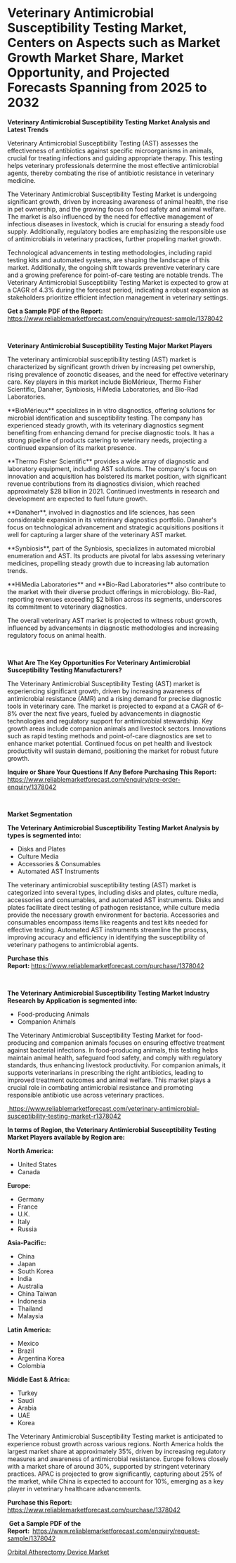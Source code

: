 <p><h1>Veterinary Antimicrobial Susceptibility Testing Market, Centers on Aspects such as Market Growth Market Share, Market Opportunity, and Projected Forecasts Spanning from 2025 to 2032</h1></p><p><strong>Veterinary Antimicrobial Susceptibility Testing Market Analysis and Latest Trends</strong></p>
<p><p>Veterinary Antimicrobial Susceptibility Testing (AST) assesses the effectiveness of antibiotics against specific microorganisms in animals, crucial for treating infections and guiding appropriate therapy. This testing helps veterinary professionals determine the most effective antimicrobial agents, thereby combating the rise of antibiotic resistance in veterinary medicine. </p><p>The Veterinary Antimicrobial Susceptibility Testing Market is undergoing significant growth, driven by increasing awareness of animal health, the rise in pet ownership, and the growing focus on food safety and animal welfare. The market is also influenced by the need for effective management of infectious diseases in livestock, which is crucial for ensuring a steady food supply. Additionally, regulatory bodies are emphasizing the responsible use of antimicrobials in veterinary practices, further propelling market growth.</p><p>Technological advancements in testing methodologies, including rapid testing kits and automated systems, are shaping the landscape of this market. Additionally, the ongoing shift towards preventive veterinary care and a growing preference for point-of-care testing are notable trends. The Veterinary Antimicrobial Susceptibility Testing Market is expected to grow at a CAGR of 4.3% during the forecast period, indicating a robust expansion as stakeholders prioritize efficient infection management in veterinary settings.</p></p>
<p><strong>Get a Sample PDF of the Report:&nbsp;</strong> <a href="https://www.reliablemarketforecast.com/enquiry/request-sample/1378042?utm_campaign=2292&utm_medium=2&utm_source=Github&utm_content=ia&utm_term=03032025&utm_id=veterinary-antimicrobial-susceptibility-testing">https://www.reliablemarketforecast.com/enquiry/request-sample/1378042</a></p>
<p>&nbsp;</p>
<p><strong>Veterinary Antimicrobial Susceptibility Testing Major Market Players</strong></p>
<p><p>The veterinary antimicrobial susceptibility testing (AST) market is characterized by significant growth driven by increasing pet ownership, rising prevalence of zoonotic diseases, and the need for effective veterinary care. Key players in this market include BioMérieux, Thermo Fisher Scientific, Danaher, Synbiosis, HiMedia Laboratories, and Bio-Rad Laboratories.</p><p>**BioMérieux** specializes in in vitro diagnostics, offering solutions for microbial identification and susceptibility testing. The company has experienced steady growth, with its veterinary diagnostics segment benefiting from enhancing demand for precise diagnostic tools. It has a strong pipeline of products catering to veterinary needs, projecting a continued expansion of its market presence.</p><p>**Thermo Fisher Scientific** provides a wide array of diagnostic and laboratory equipment, including AST solutions. The company's focus on innovation and acquisition has bolstered its market position, with significant revenue contributions from its diagnostics division, which reached approximately $28 billion in 2021. Continued investments in research and development are expected to fuel future growth.</p><p>**Danaher**, involved in diagnostics and life sciences, has seen considerable expansion in its veterinary diagnostics portfolio. Danaher's focus on technological advancement and strategic acquisitions positions it well for capturing a larger share of the veterinary AST market. </p><p>**Synbiosis**, part of the Synbiosis, specializes in automated microbial enumeration and AST. Its products are pivotal for labs assessing veterinary medicines, propelling steady growth due to increasing lab automation trends.</p><p>**HiMedia Laboratories** and **Bio-Rad Laboratories** also contribute to the market with their diverse product offerings in microbiology. Bio-Rad, reporting revenues exceeding $2 billion across its segments, underscores its commitment to veterinary diagnostics.</p><p>The overall veterinary AST market is projected to witness robust growth, influenced by advancements in diagnostic methodologies and increasing regulatory focus on animal health.</p></p>
<p>&nbsp;</p>
<p><strong>What Are The Key Opportunities For Veterinary Antimicrobial Susceptibility Testing Manufacturers?</strong></p>
<p><p>The Veterinary Antimicrobial Susceptibility Testing (AST) market is experiencing significant growth, driven by increasing awareness of antimicrobial resistance (AMR) and a rising demand for precise diagnostic tools in veterinary care. The market is projected to expand at a CAGR of 6-8% over the next five years, fueled by advancements in diagnostic technologies and regulatory support for antimicrobial stewardship. Key growth areas include companion animals and livestock sectors. Innovations such as rapid testing methods and point-of-care diagnostics are set to enhance market potential. Continued focus on pet health and livestock productivity will sustain demand, positioning the market for robust future growth.</p></p>
<p><strong>Inquire or Share Your Questions If Any Before Purchasing This Report:</strong> <a href="https://www.reliablemarketforecast.com/enquiry/pre-order-enquiry/1378042?utm_campaign=2292&utm_medium=2&utm_source=Github&utm_content=ia&utm_term=03032025&utm_id=veterinary-antimicrobial-susceptibility-testing">https://www.reliablemarketforecast.com/enquiry/pre-order-enquiry/1378042</a></p>
<p>&nbsp;</p>
<p><strong>Market Segmentation</strong></p>
<p><strong>The Veterinary Antimicrobial Susceptibility Testing Market Analysis by types is segmented into:</strong></p>
<p><ul><li>Disks and Plates</li><li>Culture Media</li><li>Accessories & Consumables</li><li>Automated AST Instruments</li></ul></p>
<p><p>The veterinary antimicrobial susceptibility testing (AST) market is categorized into several types, including disks and plates, culture media, accessories and consumables, and automated AST instruments. Disks and plates facilitate direct testing of pathogen resistance, while culture media provide the necessary growth environment for bacteria. Accessories and consumables encompass items like reagents and test kits needed for effective testing. Automated AST instruments streamline the process, improving accuracy and efficiency in identifying the susceptibility of veterinary pathogens to antimicrobial agents.</p></p>
<p><strong>Purchase this Report:&nbsp;</strong><a href="https://www.reliablemarketforecast.com/purchase/1378042?utm_campaign=2292&utm_medium=2&utm_source=Github&utm_content=ia&utm_term=03032025&utm_id=veterinary-antimicrobial-susceptibility-testing">https://www.reliablemarketforecast.com/purchase/1378042</a></p>
<p>&nbsp;</p>
<p><strong>The Veterinary Antimicrobial Susceptibility Testing Market Industry Research by Application is segmented into:</strong></p>
<p><ul><li>Food-producing Animals</li><li>Companion Animals</li></ul></p>
<p><p>The Veterinary Antimicrobial Susceptibility Testing Market for food-producing and companion animals focuses on ensuring effective treatment against bacterial infections. In food-producing animals, this testing helps maintain animal health, safeguard food safety, and comply with regulatory standards, thus enhancing livestock productivity. For companion animals, it supports veterinarians in prescribing the right antibiotics, leading to improved treatment outcomes and animal welfare. This market plays a crucial role in combating antimicrobial resistance and promoting responsible antibiotic use across veterinary practices.</p></p>
<p><a href="https://www.reliablemarketforecast.com/veterinary-antimicrobial-susceptibility-testing-market-r1378042?utm_campaign=2292&utm_medium=2&utm_source=Github&utm_content=ia&utm_term=03032025&utm_id=veterinary-antimicrobial-susceptibility-testing">&nbsp;https://www.reliablemarketforecast.com/veterinary-antimicrobial-susceptibility-testing-market-r1378042</a></p>
<p><strong>In terms of Region, the Veterinary Antimicrobial Susceptibility Testing Market Players available by Region are:</strong></p>
<p>
    <p> <strong> North America: </strong>
        <ul>
            <li>United States</li>
            <li>Canada</li>
        </ul>
        </p> 
    <p> <strong> Europe: </strong>
        <ul>
            <li>Germany</li>
            <li>France</li>
            <li>U.K.</li>
            <li>Italy</li>
            <li>Russia</li>
        </ul>
        </p> 
    <p> <strong> Asia-Pacific: </strong>
        <ul>
            <li>China</li>
            <li>Japan</li>
            <li>South Korea</li>
            <li>India</li>
            <li>Australia</li>
            <li>China Taiwan</li>
            <li>Indonesia</li>
            <li>Thailand</li>
            <li>Malaysia</li>
        </ul>
        </p> 
    <p> <strong> Latin America: </strong>
        <ul>
            <li>Mexico</li>
            <li>Brazil</li>
            <li>Argentina Korea</li>
            <li>Colombia</li>
        </ul>
        </p> 
    <p> <strong> Middle East & Africa: </strong>
        <ul>
            <li>Turkey</li>
            <li>Saudi</li>
            <li>Arabia</li>
            <li>UAE</li>
            <li>Korea</li>
        </ul>
    </p>
    </p>
<p><p>The Veterinary Antimicrobial Susceptibility Testing market is anticipated to experience robust growth across various regions. North America holds the largest market share at approximately 35%, driven by increasing regulatory measures and awareness of antimicrobial resistance. Europe follows closely with a market share of around 30%, supported by stringent veterinary practices. APAC is projected to grow significantly, capturing about 25% of the market, while China is expected to account for 10%, emerging as a key player in veterinary healthcare advancements.</p></p>
<p><strong>Purchase this Report: </strong><a href="https://www.reliablemarketforecast.com/purchase/1378042?utm_campaign=2292&utm_medium=2&utm_source=Github&utm_content=ia&utm_term=03032025&utm_id=veterinary-antimicrobial-susceptibility-testing">https://www.reliablemarketforecast.com/purchase/1378042</a></p>
<p>&nbsp;<strong>Get a Sample PDF of the Report:&nbsp;&nbsp;</strong><a href="https://www.reliablemarketforecast.com/enquiry/request-sample/1378042?utm_campaign=2292&utm_medium=2&utm_source=Github&utm_content=ia&utm_term=03032025&utm_id=veterinary-antimicrobial-susceptibility-testing">https://www.reliablemarketforecast.com/enquiry/request-sample/1378042</a></p>
<p><strong></strong></p>
<p><p><a href="https://github.com/cezilfinerv9/Market-Research-Report-List-1/blob/main/orbital-atherectomy-device-market.md?utm_campaign=2292&utm_medium=2&utm_source=Github&utm_content=ia&utm_term=03032025&utm_id=veterinary-antimicrobial-susceptibility-testing">Orbital Atherectomy Device Market</a></p></p>